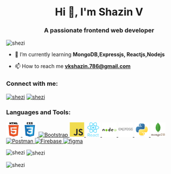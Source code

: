 <!--[![MasterHead](https://i.imgur.com/tAAZeGP.png)]() -->
<h1 align="center">Hi 👋, I'm Shazin V</h1>
<h3 align="center">A passionate frontend web developer</h3>
<!-- <img align="right" alt="Coding" width="400" src="https://cdn.dribbble.com/users/1059583/screenshots/4171367/media/34e69eb61a7bd8dea1c957a8b82605a7.gif" -->

<p align="left"> <img src="https://komarev.com/ghpvc/?username=shezi7025&label=Profile%20views&color=0e75b6&style=flat" alt="shezi" /> </p>

<!-- <p align="left"> <a href="https://twitter.com/abi__ek12" target="blank"><img src="https://img.shields.io/twitter/follow/abi__ek12?logo=twitter&style=for-the-badge" alt="abi__ek12" /></a> </p> -->

- 🌱 I’m currently learning **MongoDB,Expressjs, Reactjs,Nodejs**

- 📫 How to reach me **vkshazin.786@gmail.com**

<h3 align="left">Connect with me:</h3>
<p align="left">

<a href="https://linkedin.com/in/shazin-abdul-nazar-v" target="blank"><img align="center" src="https://raw.githubusercontent.com/rahuldkjain/github-profile-readme-generator/master/src/images/icons/Social/linked-in-alt.svg" alt="shezi" height="30" width="40" /></a>
<a href="https://instagram.com/sheziii_______" target="blank"><img align="center" src="https://raw.githubusercontent.com/rahuldkjain/github-profile-readme-generator/master/src/images/icons/Social/instagram.svg" alt="shezi" height="30" width="40" /></a>
</p>

<h3 align="left">Languages and Tools:</h3>
<p align="left">
  <a href="https://www.w3schools.com/html/" target="_blank" rel="noreferrer">
    <img src="https://raw.githubusercontent.com/devicons/devicon/master/icons/html5/html5-original-wordmark.svg" alt="HTML" width="40" height="40"/>
  </a>
  <a href="https://www.w3schools.com/css/" target="_blank" rel="noreferrer">
    <img src="https://raw.githubusercontent.com/devicons/devicon/master/icons/css3/css3-original-wordmark.svg" alt="CSS" width="40" height="40"/>
  </a>
  <a href="https://getbootstrap.com/" target="_blank" rel="noreferrer">
    <img src="https://getbootstrap.com/docs/5.3/assets/brand/bootstrap-logo-shadow.png" alt="Bootstrap" width="40" height="40">
  </a>
  <a href="https://developer.mozilla.org/en-US/docs/Web/JavaScript" target="_blank" rel="noreferrer">
    <img src="https://raw.githubusercontent.com/devicons/devicon/master/icons/javascript/javascript-original.svg" alt="JavaScript" width="40" height="40"/>
  </a>
  <a href="https://reactjs.org/" target="_blank" rel="noreferrer">
    <img src="https://raw.githubusercontent.com/devicons/devicon/master/icons/react/react-original-wordmark.svg" alt="React" width="40" height="40"/>
  </a>
  <a href="https://nodejs.org" target="_blank" rel="noreferrer">
    <img src="https://raw.githubusercontent.com/devicons/devicon/master/icons/nodejs/nodejs-original-wordmark.svg" alt="Node.js" width="40" height="40"/>
  </a>
  <a href="https://expressjs.com" target="_blank" rel="noreferrer">
    <img src="https://raw.githubusercontent.com/devicons/devicon/master/icons/express/express-original-wordmark.svg" alt="Express" width="40" height="40"/>
  </a>
  <a href="https://www.python.org" target="_blank" rel="noreferrer">
    <img src="https://raw.githubusercontent.com/devicons/devicon/master/icons/python/python-original.svg" alt="Python" width="40" height="40"/>
  </a>
  <a href="https://www.mongodb.com/" target="_blank" rel="noreferrer">
    <img src="https://raw.githubusercontent.com/devicons/devicon/master/icons/mongodb/mongodb-original-wordmark.svg" alt="MongoDB" width="40" height="40"/>
  </a>
  <a href="https://www.getpostman.com/" target="_blank" rel="noreferrer">
    <img src="https://www.vectorlogo.zone/logos/getpostman/getpostman-icon.svg" alt="Postman" width="40" height="40"/>
  </a>
  <a href="https://firebase.google.com/" target="_blank" rel="noreferrer">
    <img src="https://www.vectorlogo.zone/logos/firebase/firebase-icon.svg" alt="Firebase" width="40" height="40"/>
  </a>
   <a href="https://www.figma.com/" target="_blank" rel="noreferrer"> 
     <img src="https://www.vectorlogo.zone/logos/figma/figma-icon.svg" alt="figma" width="40" height="40"/> 
   </a> 
</p>

<p><img align="left" src="https://github-readme-stats.vercel.app/api/top-langs?username=shezi7025&show_icons=true&locale=en&layout=compact" alt="shezi" /></p>

<p>&nbsp;<img align="center" src="https://github-readme-stats.vercel.app/api?username=shezi7025&show_icons=true&locale=en" alt="shezi" /></p>

<p><img align="center" src="https://github-readme-streak-stats.herokuapp.com/?user=shezi7025&" alt="shezi" /></p>
